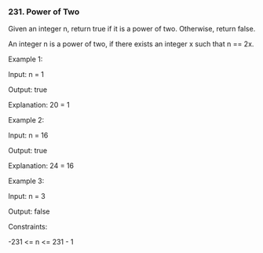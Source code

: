 <h3>231. Power of Two</h3>

Given an integer n, return true if it is a power of two. Otherwise, return false.

An integer n is a power of two, if there exists an integer x such that n == 2x.

 

Example 1:

Input: n = 1

Output: true

Explanation: 20 = 1

Example 2:

Input: n = 16

Output: true

Explanation: 24 = 16

Example 3:

Input: n = 3

Output: false
 

Constraints:

-231 <= n <= 231 - 1